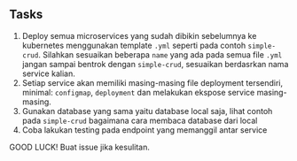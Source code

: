 ## Tasks

1. Deploy semua microservices yang sudah dibikin sebelumnya ke kubernetes menggunakan template `.yml` seperti pada contoh `simple-crud`. Silahkan sesuaikan beberapa `name` yang ada pada semua file `.yml` jangan sampai bentrok dengan `simple-crud`, sesuaikan berdasrkan nama service kalian.
2. Setiap service akan memiliki masing-masing file deployment tersendiri, minimal: `configmap`, `deployment` dan melakukan ekspose service masing-masing.
3. Gunakan database yang sama yaitu database local saja, lihat contoh pada `simple-crud` bagaimana cara membaca database dari local
4. Coba lakukan testing pada endpoint yang memanggil antar service

GOOD LUCK! Buat issue jika kesulitan.
